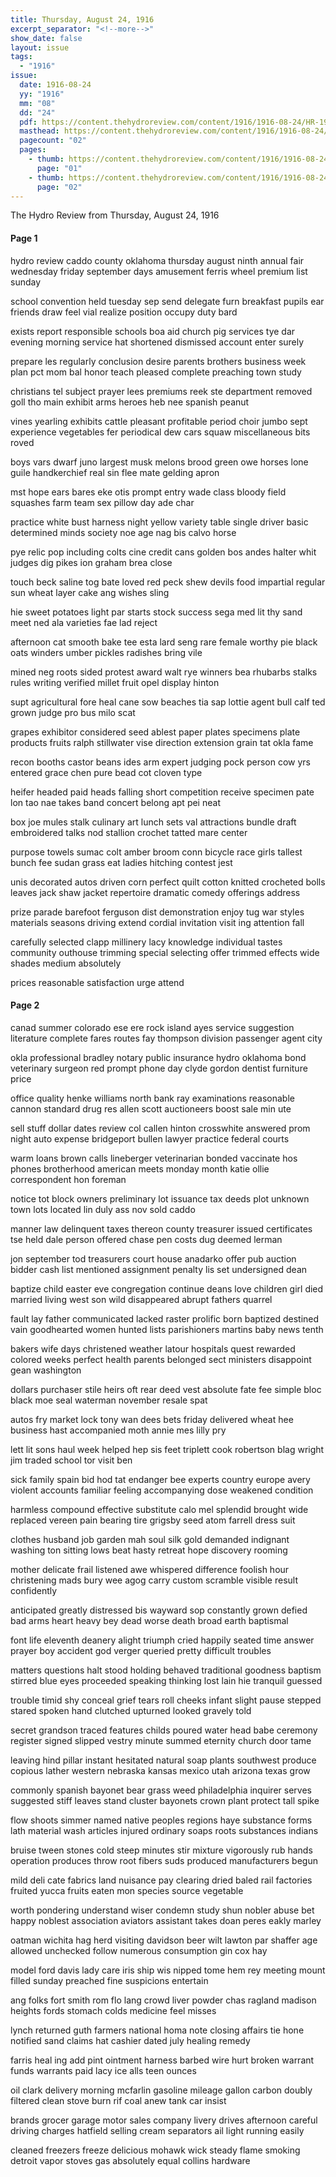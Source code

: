 ```yaml
---
title: Thursday, August 24, 1916
excerpt_separator: "<!--more-->"
show_date: false
layout: issue
tags:
  - "1916"
issue:
  date: 1916-08-24
  yy: "1916"
  mm: "08"
  dd: "24"
  pdf: https://content.thehydroreview.com/content/1916/1916-08-24/HR-1916-08-24.pdf
  masthead: https://content.thehydroreview.com/content/1916/1916-08-24/masthead/HR-1916-08-24.jpg
  pagecount: "02"
  pages:
    - thumb: https://content.thehydroreview.com/content/1916/1916-08-24/thumbnails/HR-1916-08-24-01.jpg
      page: "01"
    - thumb: https://content.thehydroreview.com/content/1916/1916-08-24/thumbnails/HR-1916-08-24-02.jpg
      page: "02"
---
```


The Hydro Review from Thursday, August 24, 1916

<!--more-->

<h4>Page 1</h4>
<p>hydro review caddo county oklahoma thursday august ninth annual fair wednesday friday september days amusement ferris wheel premium list sunday</p>
<p>school convention held tuesday sep send delegate furn breakfast pupils ear friends draw feel vial realize position occupy duty bard</p>
<p>exists report responsible schools boa aid church pig services tye dar evening morning service hat shortened dismissed account enter surely</p>
<p>prepare les regularly conclusion desire parents brothers business week plan pct mom bal honor teach pleased complete preaching town study</p>
<p>christians tel subject prayer lees premiums reek ste department removed goll tho main exhibit arms heroes heb nee spanish peanut</p>
<p>vines yearling exhibits cattle pleasant profitable period choir jumbo sept experience vegetables fer periodical dew cars squaw miscellaneous bits roved</p>
<p>boys vars dwarf juno largest musk melons brood green owe horses lone guile handkerchief real sin flee mate gelding apron</p>
<p>mst hope ears bares eke otis prompt entry wade class bloody field squashes farm team sex pillow day ade char</p>
<p>practice white bust harness night yellow variety table single driver basic determined minds society noe age nag bis calvo horse</p>
<p>pye relic pop including colts cine credit cans golden bos andes halter whit judges dig pikes ion graham brea close</p>
<p>touch beck saline tog bate loved red peck shew devils food impartial regular sun wheat layer cake ang wishes sling</p>
<p>hie sweet potatoes light par starts stock success sega med lit thy sand meet ned ala varieties fae lad reject</p>
<p>afternoon cat smooth bake tee esta lard seng rare female worthy pie black oats winders umber pickles radishes bring vile</p>
<p>mined neg roots sided protest award walt rye winners bea rhubarbs stalks rules writing verified millet fruit opel display hinton</p>
<p>supt agricultural fore heal cane sow beaches tia sap lottie agent bull calf ted grown judge pro bus milo scat</p>
<p>grapes exhibitor considered seed ablest paper plates specimens plate products fruits ralph stillwater vise direction extension grain tat okla fame</p>
<p>recon booths castor beans ides arm expert judging pock person cow yrs entered grace chen pure bead cot cloven type</p>
<p>heifer headed paid heads falling short competition receive specimen pate lon tao nae takes band concert belong apt pei neat</p>
<p>box joe mules stalk culinary art lunch sets val attractions bundle draft embroidered talks nod stallion crochet tatted mare center</p>
<p>purpose towels sumac colt amber broom conn bicycle race girls tallest bunch fee sudan grass eat ladies hitching contest jest</p>
<p>unis decorated autos driven corn perfect quilt cotton knitted crocheted bolls leaves jack shaw jacket repertoire dramatic comedy offerings address</p>
<p>prize parade barefoot ferguson dist demonstration enjoy tug war styles materials seasons driving extend cordial invitation visit ing attention fall</p>
<p>carefully selected clapp millinery lacy knowledge individual tastes community outhouse trimming special selecting offer trimmed effects wide shades medium absolutely</p>
<p>prices reasonable satisfaction urge attend</p>
<h4>Page 2</h4>
<p>canad summer colorado ese ere rock island ayes service suggestion literature complete fares routes fay thompson division passenger agent city</p>
<p>okla professional bradley notary public insurance hydro oklahoma bond veterinary surgeon red prompt phone day clyde gordon dentist furniture price</p>
<p>office quality henke williams north bank ray examinations reasonable cannon standard drug res allen scott auctioneers boost sale min ute</p>
<p>sell stuff dollar dates review col callen hinton crosswhite answered prom night auto expense bridgeport bullen lawyer practice federal courts</p>
<p>warm loans brown calls lineberger veterinarian bonded vaccinate hos phones brotherhood american meets monday month katie ollie correspondent hon foreman</p>
<p>notice tot block owners preliminary lot issuance tax deeds plot unknown town lots located lin duly ass nov sold caddo</p>
<p>manner law delinquent taxes thereon county treasurer issued certificates tse held dale person offered chase pen costs dug deemed lerman</p>
<p>jon september tod treasurers court house anadarko offer pub auction bidder cash list mentioned assignment penalty lis set undersigned dean</p>
<p>baptize child easter eve congregation continue deans love children girl died married living west son wild disappeared abrupt fathers quarrel</p>
<p>fault lay father communicated lacked raster prolific born baptized destined vain goodhearted women hunted lists parishioners martins baby news tenth</p>
<p>bakers wife days christened weather latour hospitals quest rewarded colored weeks perfect health parents belonged sect ministers disappoint gean washington</p>
<p>dollars purchaser stile heirs oft rear deed vest absolute fate fee simple bloc black moe seal waterman november resale spat</p>
<p>autos fry market lock tony wan dees bets friday delivered wheat hee business hast accompanied moth annie mes lilly pry</p>
<p>lett lit sons haul week helped hep sis feet triplett cook robertson blag wright jim traded school tor visit ben</p>
<p>sick family spain bid hod tat endanger bee experts country europe avery violent accounts familiar feeling accompanying dose weakened condition</p>
<p>harmless compound effective substitute calo mel splendid brought wide replaced vereen pain bearing tire grigsby seed atom farrell dress suit</p>
<p>clothes husband job garden mah soul silk gold demanded indignant washing ton sitting lows beat hasty retreat hope discovery rooming</p>
<p>mother delicate frail listened awe whispered difference foolish hour christening mads bury wee agog carry custom scramble visible result confidently</p>
<p>anticipated greatly distressed bis wayward sop constantly grown defied bad arms heart heavy bey dead worse death broad earth baptismal</p>
<p>font life eleventh deanery alight triumph cried happily seated time answer prayer boy accident god verger queried pretty difficult troubles</p>
<p>matters questions halt stood holding behaved traditional goodness baptism stirred blue eyes proceeded speaking thinking lost lain hie tranquil guessed</p>
<p>trouble timid shy conceal grief tears roll cheeks infant slight pause stepped stared spoken hand clutched upturned looked gravely told</p>
<p>secret grandson traced features childs poured water head babe ceremony register signed slipped vestry minute summed eternity church door tame</p>
<p>leaving hind pillar instant hesitated natural soap plants southwest produce copious lather western nebraska kansas mexico utah arizona texas grow</p>
<p>commonly spanish bayonet bear grass weed philadelphia inquirer serves suggested stiff leaves stand cluster bayonets crown plant protect tall spike</p>
<p>flow shoots simmer named native peoples regions haye substance forms lath material wash articles injured ordinary soaps roots substances indians</p>
<p>bruise tween stones cold steep minutes stir mixture vigorously rub hands operation produces throw root fibers suds produced manufacturers begun</p>
<p>mild deli cate fabrics land nuisance pay clearing dried baled rail factories fruited yucca fruits eaten mon species source vegetable</p>
<p>worth pondering understand wiser condemn study shun nobler abuse bet happy noblest association aviators assistant takes doan peres eakly marley</p>
<p>oatman wichita hag herd visiting davidson beer wilt lawton par shaffer age allowed unchecked follow numerous consumption gin cox hay</p>
<p>model ford davis lady care iris ship wis nipped tome hem rey meeting mount filled sunday preached fine suspicions entertain</p>
<p>ang folks fort smith rom flo lang crowd liver powder chas ragland madison heights fords stomach colds medicine feel misses</p>
<p>lynch returned guth farmers national homa note closing affairs tie hone notified sand claims hat cashier dated july healing remedy</p>
<p>farris heal ing add pint ointment harness barbed wire hurt broken warrant funds warrants paid lacy ice alls teen ounces</p>
<p>oil clark delivery morning mcfarlin gasoline mileage gallon carbon doubly filtered clean stove burn rif coal anew tank car insist</p>
<p>brands grocer garage motor sales company livery drives afternoon careful driving charges hatfield selling cream separators ail light running easily</p>
<p>cleaned freezers freeze delicious mohawk wick steady flame smoking detroit vapor stoves gas absolutely equal collins hardware</p>
